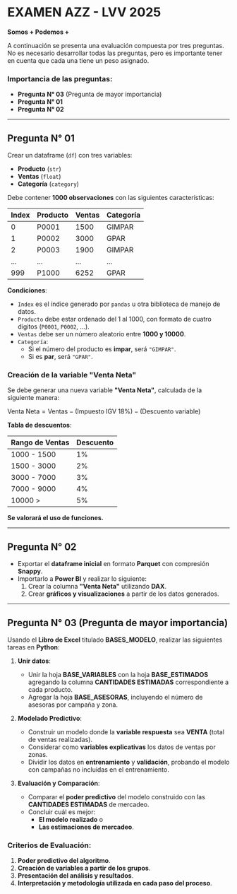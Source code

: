 # EXAMEN AZZ - LVV 2025  
**Somos + Podemos +**  

A continuación se presenta una evaluación compuesta por tres preguntas. No es necesario desarrollar todas las preguntas, pero es importante tener en cuenta que cada una tiene un peso asignado.  

### Importancia de las preguntas:
- **Pregunta N° 03** (Pregunta de mayor importancia)  
- **Pregunta N° 01**  
- **Pregunta N° 02**  

---

## Pregunta N° 01  

Crear un dataframe (`df`) con tres variables:  
- **Producto** (`str`)  
- **Ventas** (`float`)  
- **Categoría** (`category`)  

Debe contener **1000 observaciones** con las siguientes características:

| Index | Producto | Ventas | Categoría |
|-------|---------|--------|-----------|
| 0     | P0001   | 1500   | GIMPAR    |
| 1     | P0002   | 3000   | GPAR      |
| 2     | P0003   | 1900   | GIMPAR    |
| ...   | ...     | ...    | ...       |
| 999   | P1000   | 6252   | GPAR      |

**Condiciones**:
- `Index` es el índice generado por `pandas` u otra biblioteca de manejo de datos.
- `Producto` debe estar ordenado del 1 al 1000, con formato de cuatro dígitos (`P0001`, `P0002`, ...).
- `Ventas` debe ser un número aleatorio entre **1000 y 10000**.
- `Categoría`:  
  - Si el número del producto es **impar**, será `"GIMPAR"`.  
  - Si es **par**, será `"GPAR"`.  

### Creación de la variable "Venta Neta"  
Se debe generar una nueva variable **"Venta Neta"**, calculada de la siguiente manera:  

$\text{Venta Neta} = \text{Ventas} - \text{(Impuesto IGV 18\%)} - \text{(Descuento variable)}$


**Tabla de descuentos**:

| Rango de Ventas | Descuento |
|-----------------|-----------|
| 1000 - 1500    | 1%        |
| 1500 - 3000    | 2%        |
| 3000 - 7000    | 3%        |
| 7000 - 9000    | 4%        |
| 10000 >        | 5%        |

**Se valorará el uso de funciones.**

---

## Pregunta N° 02  

- Exportar el **dataframe inicial** en formato **Parquet** con compresión **Snappy**.  
- Importarlo a **Power BI** y realizar lo siguiente:  
  1. Crear la columna **"Venta Neta"** utilizando **DAX**.  
  2. Crear **gráficos y visualizaciones** a partir de los datos generados.  

---

## Pregunta N° 03 (Pregunta de mayor importancia)  

Usando el **Libro de Excel** titulado **BASES_MODELO**, realizar las siguientes tareas en **Python**:  

1. **Unir datos**:
   - Unir la hoja **BASE_VARIABLES** con la hoja **BASE_ESTIMADOS** agregando la columna **CANTIDADES ESTIMADAS** correspondiente a cada producto.  
   - Agregar la hoja **BASE_ASESORAS**, incluyendo el número de asesoras por campaña y zona.  

2. **Modelado Predictivo**:  
   - Construir un modelo donde la **variable respuesta** sea **VENTA** (total de ventas realizadas).  
   - Considerar como **variables explicativas** los datos de ventas por zonas.  
   - Dividir los datos en **entrenamiento** y **validación**, probando el modelo con campañas no incluidas en el entrenamiento.  

3. **Evaluación y Comparación**:
   - Comparar el **poder predictivo** del modelo construido con las **CANTIDADES ESTIMADAS** de mercadeo.  
   - Concluir cuál es mejor:  
     - **El modelo realizado** o  
     - **Las estimaciones de mercadeo**.  

### Criterios de Evaluación:
1. **Poder predictivo del algoritmo**.  
2. **Creación de variables a partir de los grupos**.  
3. **Presentación del análisis y resultados**.  
4. **Interpretación y metodología utilizada en cada paso del proceso**.  
